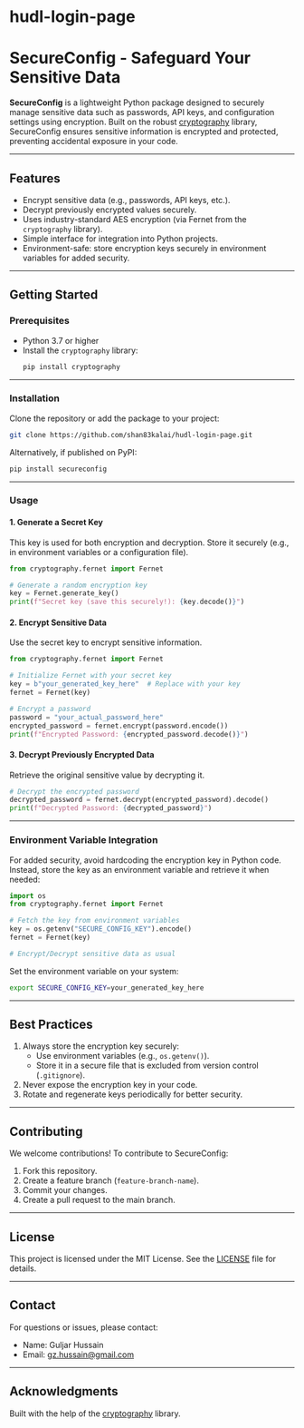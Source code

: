 # hudl-login-page
# SecureConfig - Safeguard Your Sensitive Data

**SecureConfig** is a lightweight Python package designed to securely manage sensitive data such as passwords, API keys, and configuration settings using encryption. Built on the robust [cryptography](https://cryptography.io/en/latest/) library, SecureConfig ensures sensitive information is encrypted and protected, preventing accidental exposure in your code.

---

## **Features**
- Encrypt sensitive data (e.g., passwords, API keys, etc.).
- Decrypt previously encrypted values securely.
- Uses industry-standard AES encryption (via Fernet from the `cryptography` library).
- Simple interface for integration into Python projects.
- Environment-safe: store encryption keys securely in environment variables for added security.

---

## **Getting Started**

### **Prerequisites**
- Python 3.7 or higher
- Install the `cryptography` library:
  ```bash
  pip install cryptography
  ```

---

### **Installation**

Clone the repository or add the package to your project:

```bash
git clone https://github.com/shan83kalai/hudl-login-page.git
```

Alternatively, if published on PyPI:

```bash
pip install secureconfig
```

---

### **Usage**

#### **1. Generate a Secret Key**
This key is used for both encryption and decryption. Store it securely (e.g., in environment variables or a configuration file).

```python
from cryptography.fernet import Fernet

# Generate a random encryption key
key = Fernet.generate_key()
print(f"Secret key (save this securely!): {key.decode()}")
```

#### **2. Encrypt Sensitive Data**
Use the secret key to encrypt sensitive information.

```python
from cryptography.fernet import Fernet

# Initialize Fernet with your secret key
key = b"your_generated_key_here"  # Replace with your key
fernet = Fernet(key)

# Encrypt a password
password = "your_actual_password_here"
encrypted_password = fernet.encrypt(password.encode())
print(f"Encrypted Password: {encrypted_password.decode()}")
```

#### **3. Decrypt Previously Encrypted Data**
Retrieve the original sensitive value by decrypting it.

```python
# Decrypt the encrypted password
decrypted_password = fernet.decrypt(encrypted_password).decode()
print(f"Decrypted Password: {decrypted_password}")
```

---

### **Environment Variable Integration**

For added security, avoid hardcoding the encryption key in Python code. Instead, store the key as an environment variable and retrieve it when needed:

```python
import os
from cryptography.fernet import Fernet

# Fetch the key from environment variables
key = os.getenv("SECURE_CONFIG_KEY").encode()
fernet = Fernet(key)

# Encrypt/Decrypt sensitive data as usual
```

Set the environment variable on your system:
```bash
export SECURE_CONFIG_KEY=your_generated_key_here
```

---

## **Best Practices**
1. Always store the encryption key securely:
    - Use environment variables (e.g., `os.getenv()`).
    - Store it in a secure file that is excluded from version control (`.gitignore`).
2. Never expose the encryption key in your code.
3. Rotate and regenerate keys periodically for better security.

---

## **Contributing**

We welcome contributions! To contribute to SecureConfig:
1. Fork this repository.
2. Create a feature branch (`feature-branch-name`).
3. Commit your changes.
4. Create a pull request to the main branch.

---

## **License**
This project is licensed under the MIT License. See the [LICENSE](LICENSE) file for details.

---

## **Contact**
For questions or issues, please contact:
- Name: Guljar Hussain
- Email: gz.hussain@gmail.com

---

## **Acknowledgments**
Built with the help of the [cryptography](https://cryptography.io/en/latest/) library.